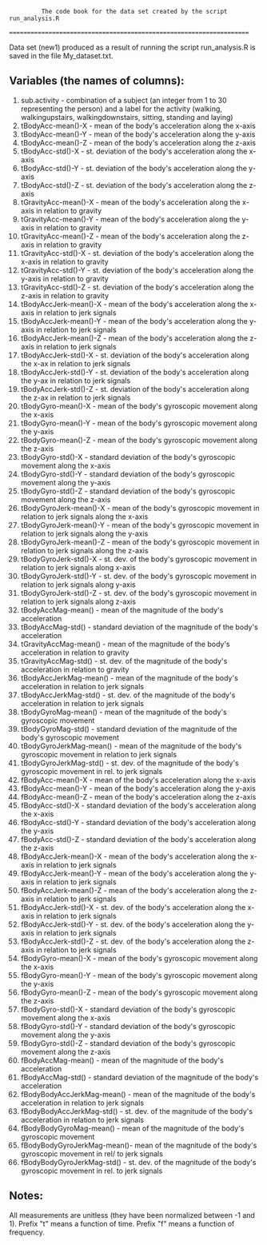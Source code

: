              The code book for the data set created by the script run_analysis.R
             ===================================================================
 Data set (new1) produced as a result of running the script run_analysis.R is saved in the file My_dataset.txt.

 Variables (the names of columns):
 --------------------------------
1. sub.activity 		- combination of a subject (an integer from 1 to 30 representing the person) and
                                  a label for the activity (walking, walkingupstairs, walkingdownstairs,
                                  sitting, standing and laying)
2. tBodyAcc-mean()-X		- mean of the body's acceleration along the x-axis 
3. tBodyAcc-mean()-Y		- mean of the body's acceleration along the y-axis 
4. tBodyAcc-mean()-Z		- mean of the body's acceleration along the z-axis
5. tBodyAcc-std()-X		- st. deviation of the body's acceleration along the x-axis 
6. tBodyAcc-std()-Y 		- st. deviation of the body's acceleration along the y-axis
7. tBodyAcc-std()-Z		- st. deviation of the body's acceleration along the z-axis
8. tGravityAcc-mean()-X		- mean of the body's acceleration along the x-axis in relation to gravity
9. tGravityAcc-mean()-Y		- mean of the body's acceleration along the y-axis in relation to gravity
10. tGravityAcc-mean()-Z	- mean of the body's acceleration along the z-axis in relation to gravity
11. tGravityAcc-std()-X		- st. deviation of the body's acceleration along the x-axis in relation to gravity
12. tGravityAcc-std()-Y		- st. deviation of the body's acceleration along the y-axis in relation to gravity
13. tGravityAcc-std()-Z		- st. deviation of the body's acceleration along the z-axis in relation to gravity
14. tBodyAccJerk-mean()-X	- mean of the body's acceleration along the x-axis in relation to jerk signals
15. tBodyAccJerk-mean()-Y	- mean of the body's acceleration along the y-axis in relation to jerk signals
16. tBodyAccJerk-mean()-Z	- mean of the body's acceleration along the z-axis in relation to jerk signals
17. tBodyAccJerk-std()-X	- st. deviation of the body's acceleration along the x-ax in relation to jerk signals
18. tBodyAccJerk-std()-Y	- st. deviation of the body's acceleration along the y-ax in relation to jerk signals
19. tBodyAccJerk-std()-Z	- st. deviation of the body's acceleration along the z-ax in relation to jerk signals
20. tBodyGyro-mean()-X		- mean of the body's gyroscopic movement along the x-axis
21. tBodyGyro-mean()-Y		- mean of the body's gyroscopic movement along the y-axis
22. tBodyGyro-mean()-Z		- mean of the body's gyroscopic movement along the z-axis
23. tBodyGyro-std()-X		- standard deviation of the body's gyroscopic movement along the x-axis
24. tBodyGyro-std()-Y		- standard deviation of the body's gyroscopic movement along the y-axis
25. tBodyGyro-std()-Z		- standard deviation of the body's gyroscopic movement along the z-axis
26. tBodyGyroJerk-mean()-X	- mean of the body's gyroscopic movement in relation to jerk signals along the x-axis
27. tBodyGyroJerk-mean()-Y	- mean of the body's gyroscopic movement in relation to jerk signals along the y-axis
28. tBodyGyroJerk-mean()-Z	- mean of the body's gyroscopic movement in relation to jerk signals along the z-axis
29. tBodyGyroJerk-std()-X	- st. dev. of the body's gyroscopic movement in relation to jerk signals along x-axis
30. tBodyGyroJerk-std()-Y	- st. dev. of the body's gyroscopic movement in relation to jerk signals along y-axis
31. tBodyGyroJerk-std()-Z	- st. dev. of the body's gyroscopic movement in relation to jerk signals along z-axis
32. tBodyAccMag-mean()		- mean of the magnitude of the body's acceleration
33. tBodyAccMag-std()		- standard deviation of the magnitude of the body's acceleration
34. tGravityAccMag-mean()	- mean of the magnitude of the body's acceleration in relation to gravity
35. tGravityAccMag-std()	- st. dev. of the magnitude of the body's acceleration in relation to gravity
36. tBodyAccJerkMag-mean()	- mean of the magnitude of the body's acceleration in relation to jerk signals
37. tBodyAccJerkMag-std()	- st. dev. of the magnitude of the body's acceleration in relation to jerk signals
38. tBodyGyroMag-mean()		- mean of the magnitude of the body's gyroscopic movement
39. tBodyGyroMag-std()		- standard deviation of the magnitude of the body's gyroscopic movement
40. tBodyGyroJerkMag-mean()	- mean of the magnitude of the body's gyroscopic movement in relation to jerk signals
41. tBodyGyroJerkMag-std()	- st. dev. of the magnitude of the body's gyroscopic movement in rel. to jerk signals
42. fBodyAcc-mean()-X		- mean of the body's acceleration along the x-axis
43. fBodyAcc-mean()-Y		- mean of the body's acceleration along the y-axis
44. fBodyAcc-mean()-Z		- mean of the body's acceleration along the z-axis
45. fBodyAcc-std()-X		- standard deviation of the body's acceleration along the x-axis
46. fBodyAcc-std()-Y		- standard deviation of the body's acceleration along the y-axis
47. fBodyAcc-std()-Z		- standard deviation of the body's acceleration along the z-axis
48. fBodyAccJerk-mean()-X	- mean of the body's acceleration along the x-axis in relation to jerk signals
49. fBodyAccJerk-mean()-Y	- mean of the body's acceleration along the y-axis in relation to jerk signals
50. fBodyAccJerk-mean()-Z	- mean of the body's acceleration along the z-axis in relation to jerk signals
51. fBodyAccJerk-std()-X	- st. dev. of the body's acceleration along the x-axis in relation to jerk signals
52. fBodyAccJerk-std()-Y	- st. dev. of the body's acceleration along the y-axis in relation to jerk signals
53. fBodyAccJerk-std()-Z	- st. dev. of the body's acceleration along the z-axis in relation to jerk signals
54. fBodyGyro-mean()-X		- mean of the body's gyroscopic movement along the x-axis
55. fBodyGyro-mean()-Y		- mean of the body's gyroscopic movement along the y-axis
56. fBodyGyro-mean()-Z		- mean of the body's gyroscopic movement along the z-axis
57. fBodyGyro-std()-X		- standard deviation of the body's gyroscopic movement along the x-axis
58. fBodyGyro-std()-Y		- standard deviation of the body's gyroscopic movement along the y-axis
59. fBodyGyro-std()-Z		- standard deviation of the body's gyroscopic movement along the z-axis
60. fBodyAccMag-mean()		- mean of the magnitude of the body's acceleration
61. fBodyAccMag-std()		- standard deviation of the magnitude of the body's acceleration
62. fBodyBodyAccJerkMag-mean()	- mean of the magnitude of the body's acceleration in relation to jerk signals
63. fBodyBodyAccJerkMag-std()	- st. dev. of the magnitude of the body's acceleration in relation to jerk signals
64. fBodyBodyGyroMag-mean()	- mean of the magnitude of the body's gyroscopic movement
66. fBodyBodyGyroJerkMag-mean()- mean of the magnitude of the body's gyroscopic movement in rel/ to jerk signals
67. fBodyBodyGyroJerkMag-std() - st. dev. of the magnitude of the body's gyroscopic movement in rel. to jerk signals

Notes:
---------------------------------------------------------------------------------------------------------
All measurements are unitless (they have been normalized between -1 and 1).
Prefix "t" means a function of time.
Prefix "f" means a function of frequency.
